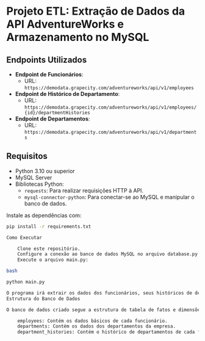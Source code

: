# Projeto ETL: Extração de Dados da API AdventureWorks e Armazenamento no MySQL

## Endpoints Utilizados

- **Endpoint de Funcionários**: 
  - URL: `https://demodata.grapecity.com/adventureworks/api/v1/employees`
- **Endpoint de Histórico de Departamento**: 
  - URL: `https://demodata.grapecity.com/adventureworks/api/v1/employees/{id}/departmentHistories`
- **Endpoint de Departamentos**: 
  - URL: `https://demodata.grapecity.com/adventureworks/api/v1/departments`

## Requisitos

- Python 3.10 ou superior
- MySQL Server
- Bibliotecas Python:
  - `requests`: Para realizar requisições HTTP à API.
  - `mysql-connector-python`: Para conectar-se ao MySQL e manipular o banco de dados.

Instale as dependências com:

```bash
pip install -r requirements.txt

Como Executar

    Clone este repositório.
    Configure a conexão ao banco de dados MySQL no arquivo database.py (se necessário).
    Execute o arquivo main.py:

bash

python main.py

O programa irá extrair os dados dos funcionários, seus históricos de departamento e os departamentos, e inserir no banco de dados MySQL.
Estrutura do Banco de Dados

O banco de dados criado segue a estrutura de tabela de fatos e dimensões, com as seguintes tabelas:

    employees: Contém os dados básicos de cada funcionário.
    departments: Contém os dados dos departamentos da empresa.
    department_histories: Contém o histórico de departamentos de cada funcionário.

